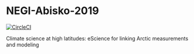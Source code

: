 # NEGI-Abisko-2019

[![CircleCI](https://circleci.com/gh/NordicESMhub/NEGI-Abisko-2019.svg?style=svg)](https://circleci.com/gh/NordicESMhub/NEGI-Abisko-2019)

Climate science at high latitudes: eScience for linking Arctic measurements and modeling

